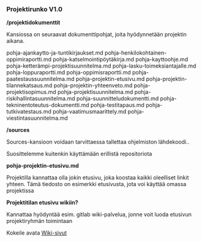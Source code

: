 ### Projektirunko V1.0



**/projektidokumenttit**

Kansiossa on seuraavat dokumenttipohjat, joita hyödynnetään projektin aikana.

 pohja-ajankaytto-ja-tuntikirjaukset.md	
 pohja-henkilokohtainen-oppimiraportti.md
 pohja-katselmointipöytäkirja.md
 pohja-kayttoohje.md
 pohja-ketterämpi-projektisuunnitelma.md
 pohja-lasku-toimeksiantajalle.md
 pohja-loppuraportti.md
 pohja-oppimisraportti.md
 pohja-paatestaussuunnitelma.md
 pohja-projektin-etusivu.md
 pohja-projektin-tilannekatsaus.md
 pohja-projektin-yhteenveto.md
 pohja-projektisopimus.md
 pohja-projektisuunnitelma.md
 pohja-riskihallintasuunnitelma.md
 pohja-suunnitteludokumentti.md
 pohja-tekninentoteutus-dokumentti.md
 pohja-testitapaus.md
 pohja-tutkivatestaus.md
 pohja-vaatimusmaarittely.md
 pohja-viestintasuunnitelma.md

**/sources**

Sources-kansioon voidaan tarvittaessa tallettaa ohjelmiston lähdekoodi..

Suosittelemme kuitenkin käyttämään erillistä repositoriota

**pohja-projektin-etusivu.md**

Projektilla kannattaa olla jokin etusivu, joka koostaa kaikki oleelliset linkit yhteen. Tämä tiedosto on esimerkki etusivusta, jota voi käyttää omassa projektissa

**Projektitilan etusivu wikiin?**

Kannattaa hyödyntää esim. gitlab wiki-palvelua, jonne voit luoda etusivun projektiryhmän toimintaan

Kokeile avata [Wiki-sivut](https://gitlab.labranet.jamk.fi/TTOS0800-TTOS0900/esimerkki-projekti-v1/wikis/home)